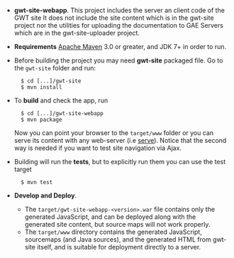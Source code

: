 
- **gwt-site-webapp**.
 This project includes the server an client code of the GWT site
 It does not include the site content which is in the gwt-site project
 nor the utilities for uploading the documentation to GAE Servers which
 are in the gwt-site-uploader project.

- **Requirements**
 [Apache Maven](http://maven.apache.org) 3.0 or greater, and JDK 7+ in order to run.

- Before building the project you may need **gwt-site** packaged file.
  Go to the `gwt-site` folder and run:

        $ cd [...]/gwt-site
        $ mvn install

- To **build** and check the app, run

        $ cd [...]/gwt-site-webapp
        $ mvn package

  Now you can point your browser to the `target/www` folder or you can serve
  its content with any web-server (i.e [serve](https://www.npmjs.com/package/serve)).
  Notice that the second way is needed if you want to test site navigation via Ajax.

- Building will run the **tests**, but to explicitly run them you can use the test target

        $ mvn test

- **Develop and Deploy**.

  * The `target/gwt-site-webapp-<version>.war` file contains only the generated JavaScript,
  and can be deployed along with the generated site content, but source maps will not work
  properly.
  * The `target/www` directory contains the generated JavaScript, sourcemaps (and Java sources),
  and the generated HTML from gwt-site itself, and is suitable for deployment directly to a
  server.
